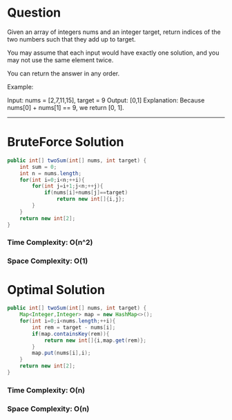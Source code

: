 # Question

Given an array of integers nums and an integer target, return indices of the two numbers such that they add up to target.

You may assume that each input would have exactly one solution, and you may not use the same element twice.

You can return the answer in any order.

 

Example:

Input: nums = [2,7,11,15], target = 9
Output: [0,1]
Explanation: Because nums[0] + nums[1] == 9, we return [0, 1].

***

# BruteForce Solution

``` java
public int[] twoSum(int[] nums, int target) {
    int sum = 0;
    int n = nums.length;
    for(int i=0;i<n;++i){
        for(int j=i+1;j<n;++j){
            if(nums[i]+nums[j]==target)
                return new int[]{i,j};
        }
    }
    return new int[2];
}
```

### Time Complexity: O(n^2)
### Space Complexity: O(1)


# Optimal Solution

``` java
public int[] twoSum(int[] nums, int target) {
    Map<Integer,Integer> map = new HashMap<>();
    for(int i=0;i<nums.length;++i){
        int rem = target - nums[i];
        if(map.containsKey(rem)){
            return new int[]{i,map.get(rem)};
        }
        map.put(nums[i],i);
    }
    return new int[2];
}
```

### Time Complexity: O(n)
### Space Complexity: O(n)